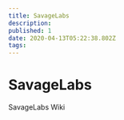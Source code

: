 ```yaml
---
title: SavageLabs
description: 
published: 1
date: 2020-04-13T05:22:38.802Z
tags: 
---
```


# SavageLabs

SavageLabs Wiki